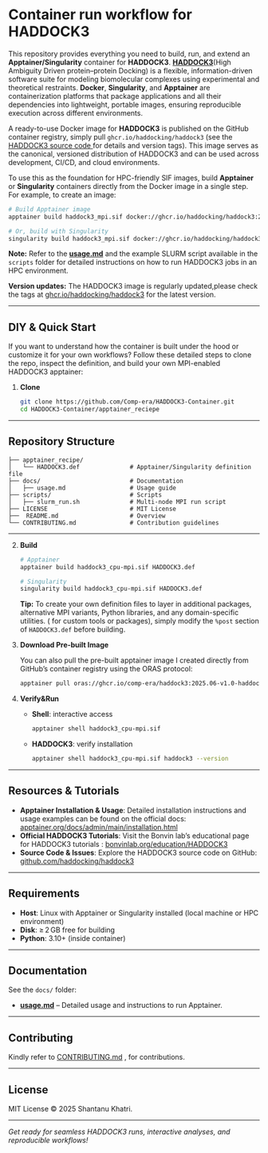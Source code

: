 # Container run workflow for HADDOCK3

This repository provides everything you need to build, run, and extend an **Apptainer/Singularity** container for **HADDOCK3**. [**HADDOCK3**](https://www.biorxiv.org/content/10.1101/2025.04.30.651432v1)(High Ambiguity Driven protein–protein Docking) is a flexible, information-driven software suite for modeling biomolecular complexes using experimental and theoretical restraints. **Docker**, **Singularity**, and **Apptainer** are containerization platforms that package applications and all their dependencies into lightweight, portable images, ensuring reproducible execution across different environments.

A ready-to-use Docker image for **HADDOCK3** is published on the GitHub container registry, simply pull `ghcr.io/haddocking/haddock3` (see the [HADDOCK3 source code ](https://github.com/haddocking/haddock3) for details and version tags). This image serves as the canonical, versioned distribution of HADDOCK3 and can be used across development, CI/CD, and cloud environments.

To use this as the foundation for HPC-friendly SIF images, build **Apptainer** or **Singularity** containers directly from the Docker image in a single step. For example, to create an image:

```bash
# Build Apptainer image
apptainer build haddock3_mpi.sif docker://ghcr.io/haddocking/haddock3:2025.5.0

# Or, build with Singularity
singularity build haddock3_mpi.sif docker://ghcr.io/haddocking/haddock3:2025.5.0
  ```
**Note:** Refer to the [**usage.md**](https://github.com/Comp-era/HADDOCK3-Container/blob/main/docs/usage.md) and the example SLURM script available in the `scripts` folder for detailed instructions on how to run HADDOCK3 jobs in an HPC environment.

**Version updates:** The HADDOCK3 image is regularly updated,please check the tags at [ghcr.io/haddocking/haddock3](https://github.com/haddocking/haddock3/pkgs/container/haddock3) for the latest version.

---

##  DIY & Quick Start
If you want to understand how the container is built under the hood or customize it for your own workflows? Follow these detailed steps to clone the repo, inspect the definition, and build your own MPI-enabled HADDOCK3 apptainer:

1. **Clone**

   ```bash
   git clone https://github.com/Comp-era/HADDOCK3-Container.git
   cd HADDOCK3-Container/apptainer_reciepe
   ```
---

##  Repository Structure

```plaintext
├── apptainer_recipe/                  
│   └── HADDOCK3.def              # Apptainer/Singularity definition file
├── docs/                         # Documentation 
│   ├── usage.md                  # Usage guide
├── scripts/                      # Scripts
│   ├── slurm_run.sh              # Multi-node MPI run script
├── LICENSE                       # MIT License
├──  README.md                    # Overview
└── CONTRIBUTING.md               # Contribution guidelines
```

---

2. **Build** 

   ```bash
   # Apptainer
   apptainer build haddock3_cpu-mpi.sif HADDOCK3.def

   # Singularity
   singularity build haddock3_cpu-mpi.sif HADDOCK3.def
   ```

    **Tip:** To create your own definition files to layer in additional packages, alternative MPI variants, Python libraries, and any domain-specific utilities. ( for custom tools or packages), simply modify the `%post` section of `HADDOCK3.def` before building.

3. **Download Pre-built Image**

   You can also pull the pre-built apptainer image I created directly from GitHub’s container registry using the ORAS protocol:

   ```bash
   apptainer pull oras://ghcr.io/comp-era/haddock3:2025.06-v1.0-haddock3-mpi
   ```

4. **Verify&Run**

   - **Shell**: interactive access
     ```bash
     apptainer shell haddock3_cpu-mpi.sif
     ```
   - **HADDOCK3**: verify installation
     ```bash
     apptainer shell haddock3_cpu-mpi.sif haddock3 --version
     ```

---
##  Resources & Tutorials

- **Apptainer Installation & Usage**: Detailed installation instructions and usage examples can be found on the official docs: [apptainer.org/docs/admin/main/installation.html](https://apptainer.org/docs/admin/main/installation.html)
- **Official HADDOCK3 Tutorials**: Visit the Bonvin lab’s educational page for HADDOCK3 tutorials : [bonvinlab.org/education/HADDOCK3](https://www.bonvinlab.org/education/HADDOCK3/)
- **Source Code & Issues**: Explore the HADDOCK3 source code on GitHub: [github.com/haddocking/haddock3](https://github.com/haddocking/haddock3)

---

##  Requirements

- **Host**: Linux with Apptainer or Singularity installed (local machine or HPC environment)
- **Disk**: ≥ 2 GB free for building
- **Python**: 3.10+ (inside container)

---

##  Documentation

See the `docs/` folder:

- [**usage.md**](https://github.com/Comp-era/HADDOCK3-Container/blob/main/docs/usage.md) – Detailed usage and instructions to run Apptainer.

---

##  Contributing

Kindly refer to [CONTRIBUTING.md](CONTRIBUTING.md) , for contributions.



---

##  License

MIT License © 2025 Shantanu Khatri.

---

*Get ready for seamless HADDOCK3 runs, interactive analyses, and reproducible workflows!*

